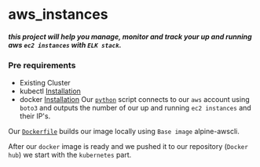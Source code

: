 #                                             **aws_instances**
##### this project will help you manage, monitor and track your up and running aws `ec2 instances` with `ELK stack`.
### Pre requirements

- Existing Cluster 
- kubectl [Installation](https://kubernetes.io/docs/tasks/tools/install-kubectl/)
- docker [Installation](https://docs.docker.com/engine/install/)
Our [`python`](./app_package/ec2_instance.py) script connects to our `aws` account using `boto3` and outputs the number of our up and running `ec2 instances` and their IP's.

Our [`Dockerfile`](./app_package/Dockerfile) builds our image locally using `Base image` alpine-awscli.

After our `docker` image is ready and we pushed it to our repository (`Docker hub`) we start with the `kubernetes` part. 
